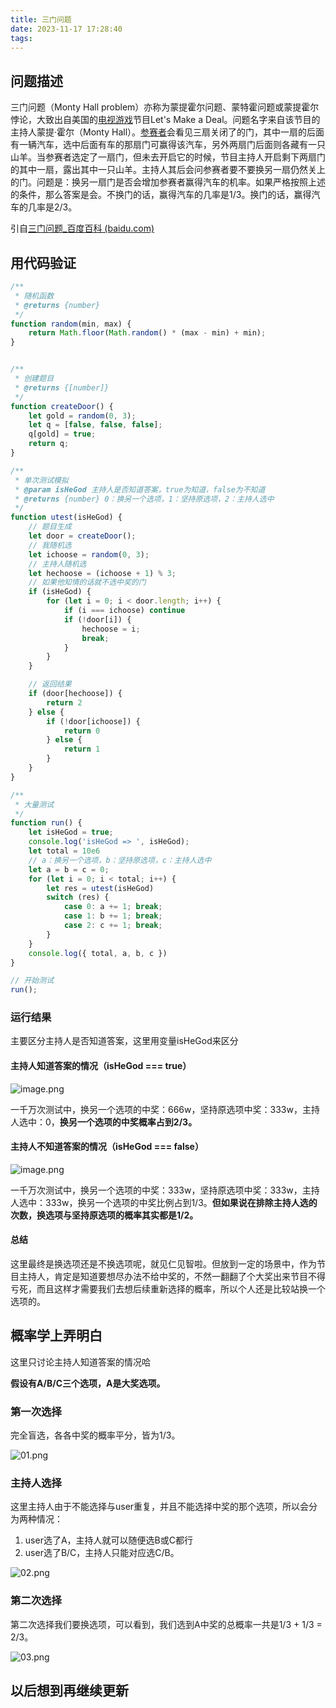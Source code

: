 ```yaml
---
title: 三门问题
date: 2023-11-17 17:28:40
tags:
---
```



## 问题描述
三门问题（Monty Hall problem）亦称为蒙提霍尔问题、蒙特霍问题或蒙提霍尔悖论，大致出自美国的[电视游戏](https://baike.baidu.com/item/%E7%94%B5%E8%A7%86%E6%B8%B8%E6%88%8F/798739?fromModule=lemma_inlink)节目Let's Make a Deal。问题名字来自该节目的主持人蒙提·霍尔（Monty Hall）。[参赛者](https://baike.baidu.com/item/%E5%8F%82%E8%B5%9B%E8%80%85/53349762?fromModule=lemma_inlink)会看见三扇关闭了的门，其中一扇的后面有一辆汽车，选中后面有车的那扇门可赢得该汽车，另外两扇门后面则各藏有一只山羊。当参赛者选定了一扇门，但未去开启它的时候，节目主持人开启剩下两扇门的其中一扇，露出其中一只山羊。主持人其后会问参赛者要不要换另一扇仍然关上的门。问题是：换另一扇门是否会增加参赛者赢得汽车的机率。如果严格按照上述的条件，那么答案是会。不换门的话，赢得汽车的几率是1/3。换门的话，赢得汽车的几率是2/3。

引自[三门问题_百度百科 (baidu.com)](https://baike.baidu.com/item/%E4%B8%89%E9%97%A8%E9%97%AE%E9%A2%98) 

## 用代码验证

```js
/**
 * 随机函数
 * @returns {number}
 */
function random(min, max) {
    return Math.floor(Math.random() * (max - min) + min);
}


/**
 * 创建题目
 * @returns {[number]} 
 */
function createDoor() {
    let gold = random(0, 3);
    let q = [false, false, false];
    q[gold] = true;
    return q;
}

/**
 * 单次测试模拟
 * @param isHeGod 主持人是否知道答案，true为知道，false为不知道
 * @returns {number} 0：换另一个选项，1：坚持原选项，2：主持人选中
 */
function utest(isHeGod) {
    // 题目生成
    let door = createDoor();
    // 我随机选
    let ichoose = random(0, 3);
    // 主持人随机选
    let hechoose = (ichoose + 1) % 3;
    // 如果他知情的话就不选中奖的门
    if (isHeGod) {
        for (let i = 0; i < door.length; i++) {
            if (i === ichoose) continue
            if (!door[i]) {
                hechoose = i;
                break;
            }
        }
    }

    // 返回结果
    if (door[hechoose]) {
        return 2
    } else {
        if (!door[ichoose]) {
            return 0
        } else {
            return 1
        }
    }
}

/**
 * 大量测试
 */
function run() {
    let isHeGod = true;
    console.log('isHeGod => ', isHeGod);
    let total = 10e6
    // a：换另一个选项，b：坚持原选项，c：主持人选中
    let a = b = c = 0;
    for (let i = 0; i < total; i++) {
        let res = utest(isHeGod)
        switch (res) {
            case 0: a += 1; break;
            case 1: b += 1; break;
            case 2: c += 1; break;
        }
    }
    console.log({ total, a, b, c })
}

// 开始测试
run();
```

### 运行结果
主要区分主持人是否知道答案，这里用变量isHeGod来区分

#### 主持人知道答案的情况（isHeGod === true）
![image.png](https://p9-juejin.byteimg.com/tos-cn-i-k3u1fbpfcp/ccbb489d6f9e4e48b62e1ff01a25c8ab~tplv-k3u1fbpfcp-jj-mark:0:0:0:0:q75.image#?w=2880&h=1800&s=422944&e=png&b=002c37)

一千万次测试中，换另一个选项的中奖：666w，坚持原选项中奖：333w，主持人选中：0，**换另一个选项的中奖概率占到2/3。**

#### 主持人不知道答案的情况（isHeGod === false）

![image.png](https://p9-juejin.byteimg.com/tos-cn-i-k3u1fbpfcp/2e563b2f88cb42eb961f3da29eefffa0~tplv-k3u1fbpfcp-jj-mark:0:0:0:0:q75.image#?w=2880&h=1800&s=425820&e=png&b=002d38)

一千万次测试中，换另一个选项的中奖：333w，坚持原选项中奖：333w，主持人选中：333w，换另一个选项的中奖比例占到1/3。**但如果说在排除主持人选的次数，换选项与坚持原选项的概率其实都是1/2。**

#### 总结
这里最终是换选项还是不换选项呢，就见仁见智啦。但放到一定的场景中，作为节目主持人，肯定是知道要想尽办法不给中奖的，不然一翻翻了个大奖出来节目不得亏死，而且这样才需要我们去想后续重新选择的概率，所以个人还是比较站换一个选项的。

## 概率学上弄明白
这里只讨论主持人知道答案的情况哈

**假设有A/B/C三个选项，A是大奖选项。**

### 第一次选择
完全盲选，各各中奖的概率平分，皆为1/3。

![01.png](https://p1-juejin.byteimg.com/tos-cn-i-k3u1fbpfcp/ae959ab51ae5443f894d6425f922876d~tplv-k3u1fbpfcp-jj-mark:0:0:0:0:q75.image#?w=1728&h=1080&s=22100&e=png&b=ffffff)

### 主持人选择
这里主持人由于不能选择与user重复，并且不能选择中奖的那个选项，所以会分为两种情况：
1. user选了A，主持人就可以随便选B或C都行
2. user选了B/C，主持人只能对应选C/B。


![02.png](https://p9-juejin.byteimg.com/tos-cn-i-k3u1fbpfcp/e04ee7fe4998420c9890e2d1cbe17086~tplv-k3u1fbpfcp-jj-mark:0:0:0:0:q75.image#?w=1728&h=1080&s=36221&e=png&b=ffffff)

### 第二次选择
第二次选择我们要换选项，可以看到，我们选到A中奖的总概率一共是1/3 + 1/3 = 2/3。

![03.png](https://p3-juejin.byteimg.com/tos-cn-i-k3u1fbpfcp/fb0b7538705d463cbaea26feaf22f560~tplv-k3u1fbpfcp-jj-mark:0:0:0:0:q75.image#?w=1728&h=1080&s=49490&e=png&b=ffffff)

## 以后想到再继续更新
